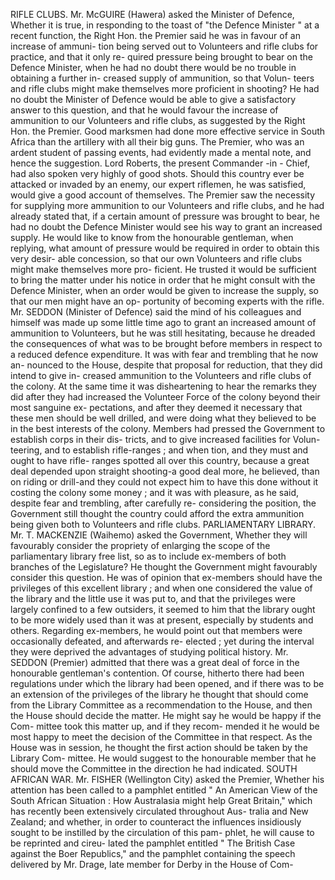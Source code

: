RIFLE CLUBS. Mr. McGUIRE (Hawera) asked the Minister of Defence, Whether it is true, in responding to the toast of "the Defence Minister " at a recent function, the Right Hon. the Premier said he was in favour of an increase of ammuni- tion being served out to Volunteers and rifle clubs for practice, and that it only re- quired pressure being brought to bear on the Defence Minister, when he had no doubt there would be no trouble in obtaining a further in- creased supply of ammunition, so that Volun- teers and rifle clubs might make themselves more proficient in shooting? He had no doubt the Minister of Defence would be able to give a satisfactory answer to this question, and that he would favour the increase of ammunition to our Volunteers and rifle clubs, as suggested by the Right Hon. the Premier. Good marksmen had done more effective service in South Africa than the artillery with all their big guns. The Premier, who was an ardent student of passing events, had evidently made a mental note, and hence the suggestion. Lord Roberts, the present Commander -in - Chief, had also spoken very highly of good shots. Should this country ever be attacked or invaded by an enemy, our expert riflemen, he was satisfied, would give a good account of themselves. The Premier saw the necessity for supplying more ammunition to our Volunteers and rifle clubs, and he had already stated that, if a certain amount of pressure was brought to bear, he had no doubt the Defence Minister would see his way to grant an increased supply. He would like to know from the honourable gentleman, when replying, what amount of pressure would be required in order to obtain this very desir- able concession, so that our own Volunteers and rifle clubs might make themselves more pro- ficient. He trusted it would be sufficient to bring the matter under his notice in order that he might consult with the Defence Minister, when an order would be given to increase the supply, so that our men might have an op- portunity of becoming experts with the rifle. Mr. SEDDON (Minister of Defence) said the mind of his colleagues and himself was made up some little time ago to grant an increased amount of ammunition to Volunteers, but he was still hesitating, because he dreaded the consequences of what was to be brought before members in respect to a reduced defence expenditure. It was with fear and trembling that he now an- nounced to the House, despite that proposal for reduction, that they did intend to give in- creased ammunition to the Volunteers and rifle clubs of the colony. At the same time it was disheartening to hear the remarks they did after they had increased the Volunteer Force of the colony beyond their most sanguine ex- pectations, and after they deemed it necessary that these men should be well drilled, and were doing what they believed to be in the best interests of the colony. Members had pressed the Government to establish corps in their dis- tricts, and to give increased facilities for Volun- teering, and to establish rifle-ranges ; and when tion, and they must and ought to have rifle- ranges spotted all over this country, because a great deal depended upon straight shooting-a good deal more, he believed, than on riding or drill-and they could not expect him to have this done without it costing the colony some money ; and it was with pleasure, as he said, despite fear and trembling, after carefully re- considering the position, the Government still thought the country could afford the extra ammunition being given both to Volunteers and rifle clubs. PARLIAMENTARY LIBRARY. Mr. T. MACKENZIE (Waihemo) asked the Government, Whether they will favourably consider the propriety of enlarging the scope of the parliamentary library free list, so as to include ex-members of both branches of the Legislature? He thought the Government might favourably consider this question. He was of opinion that ex-members should have the privileges of this excellent library ; and when one considered the value of the library and the little use it was put to, and that the privileges were largely confined to a few outsiders, it seemed to him that the library ought to be more widely used than it was at present, especially by students and others. Regarding ex-members, he would point out that members were occasionally defeated, and afterwards re- elected ; yet during the interval they were deprived the advantages of studying political history. Mr. SEDDON (Premier) admitted that there was a great deal of force in the honourable gentleman's contention. Of course, hitherto there had been regulations under which the library had been opened, and if there was to be an extension of the privileges of the library he thought that should come from the Library Committee as a recommendation to the House, and then the House should decide the matter. He might say he would be happy if the Com- mittee took this matter up, and if they recom- mended it he would be most happy to meet the decision of the Committee in that respect. As the House was in session, he thought the first action should be taken by the Library Com- mittee. He would suggest to the honourable member that he should move the Committee in the direction he had indicated. SOUTH AFRICAN WAR. Mr. FISHER (Wellington City) asked the Premier, Whether his attention has been called to a pamphlet entitled " An American View of the South African Situation : How Australasia might help Great Britain," which has recently been extensively circulated throughout Aus- tralia and New Zealand; and whether, in order to counteract the influences insidiously sought to be instilled by the circulation of this pam- phlet, he will cause to be reprinted and cireu- lated the pamphlet entitled " The British Case against the Boer Republics," and the pamphlet containing the speech delivered by Mr. Drage, late member for Derby in the House of Com- 
